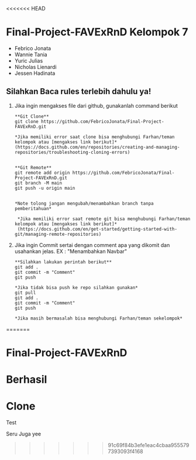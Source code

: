 <<<<<<< HEAD
# Final-Project-FAVExRnD Kelompok 7

- Febrico Jonata
- Wannie Tania
- Yuric Julias
- Nicholas Lienardi
- Jessen Hadinata

## Silahkan Baca rules terlebih dahulu ya!

1. Jika ingin mengakses file dari github, gunakanlah command berikut

   ```
   **Git Clone**
   git clone https://github.com/FebricoJonata/Final-Project-FAVExRnD.git

   *Jika memiliki error saat clone bisa menghubungi Farhan/teman kelompok atau [mengakses link berikut]*
   (https://docs.github.com/en/repositories/creating-and-managing-repositories/troubleshooting-cloning-errors)


   **Git Remote**
   git remote add origin https://github.com/FebricoJonata/Final-Project-FAVExRnD.git
   git branch -M main
   git push -u origin main


   *Note tolong jangan mengubah/menambahkan branch tanpa pemberitahuan*

    *Jika memiliki error saat remote git bisa menghubungi Farhan/teman kelompok atau [mengakses link berikut]*
    (https://docs.github.com/en/get-started/getting-started-with-git/managing-remote-repositories)
   ```

2. Jika ingin Commit sertai dengan comment apa yang dikomit dan usahankan jelas. EX : "Menambahkan Navbar"

   ```
   **Silahkan lakukan perintah berikut**
   git add .
   git commit -m "Comment"
   git push

   *Jika tidak bisa push ke repo silahkan gunakan*
   git pull
   git add .
   git commit -m "Comment"
   git push

   *Jika masih bermasalah bisa menghubungi Farhan/teman sekelompok*
   ```
=======
# Final-Project-FAVExRnD

# Berhasil

# Clone

Test

Seru Juga yee
>>>>>>> 91c69f84b3efe1eac4cbaa9555797393093f4168
